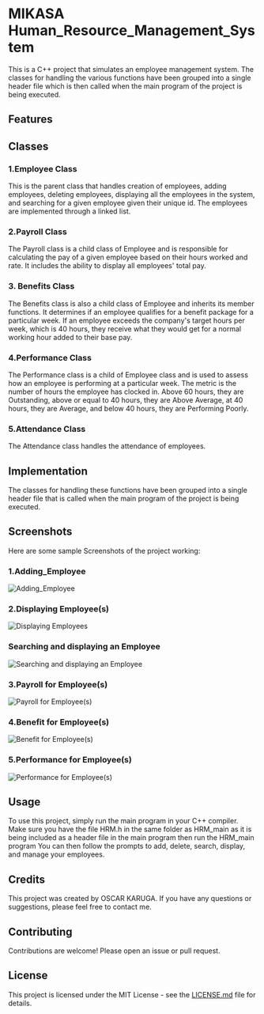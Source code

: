 # MIKASA Human_Resource_Management_System

This is a C++ project that simulates an employee management system. 
The classes for handling the various functions have been grouped into a single header file which is then called when the main program of the project is being executed.

## Features
## Classes

### 1.Employee Class
This is the parent class that handles creation of employees, adding employees, deleting employees, displaying all the employees in the system, and searching for a given employee given their unique id. 
The employees are implemented through a linked list.

### 2.Payroll Class
The Payroll class is a child class of Employee and is responsible for calculating the pay of a given employee based on their hours worked and rate. 
It includes the ability to display all employees' total pay.

### 3. Benefits Class
The Benefits class is also a child class of Employee and inherits its member functions. 
It determines if an employee qualifies for a benefit package for a particular week. If an employee exceeds the company's target hours per week, which is 40 hours, they receive what they would get for a normal working hour added to their base pay.

### 4.Performance Class
The Performance class is a child of Employee class and is used to assess how an employee is performing at a particular week. 
The metric is the number of hours the employee has clocked in. Above 60 hours, they are Outstanding, above or equal to 40 hours, they are Above Average, at 40 hours, they are Average, and below 40 hours, they are Performing Poorly.

### 5.Attendance Class
The Attendance class handles the attendance of employees.

## Implementation
The classes for handling these functions have been grouped into a single header file that is called when the main program of the project is being executed.

## Screenshots
Here are some sample Screenshots of the project working:

### 1.Adding_Employee
 ![Adding_Employee](Adding_Employee.png)
### 2.Displaying Employee(s)
 ![Displaying Employees](Displaying_emps.png)
### Searching and displaying an Employee
 ![Searching and displaying an Employee](Search_display_emp.png)
### 3.Payroll for Employee(s)
 ![Payroll for Employee(s)](Display_Emp_Totalpay.png)
### 4.Benefit for Employee(s)
 ![Benefit for Employee(s)](Display_Emp_benefits.png)
### 5.Performance for Employee(s)
 ![Performance for Employee(s)](Display_emp_performance.png)

## Usage
To use this project, simply run the main program in your C++ compiler. 
Make sure you have the file HRM.h in the same folder as HRM_main as it is being included as a header file in the main program 
then run the HRM_main program
You can then follow the prompts to add, delete, search, display, and manage your employees.

## Credits
This project was created by OSCAR KARUGA. 
If you have any questions or suggestions, please feel free to contact me.

## Contributing
Contributions are welcome! Please open an issue or pull request.

## License
This project is licensed under the MIT License - see the [LICENSE.md](LICENSE.md) file for details.
